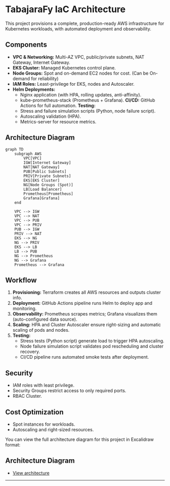 # TabajaraFy IaC Architecture

This project provisions a complete, production-ready AWS infrastructure for Kubernetes workloads, with automated deployment and observability.

## Components

- **VPC & Networking:** Multi-AZ VPC, public/private subnets, NAT Gateway, Internet Gateway.
- **EKS Cluster:** Managed Kubernetes control plane.
- **Node Groups:** Spot and on-demand EC2 nodes for cost. (Can be On-demand for reliability)
- **IAM Roles:** Least-privilege for EKS, nodes and Autoscaler.
- **Helm Deployments:**
	- Nginx application (with HPA, rolling updates, anti-affinity).
	- kube-prometheus-stack (Prometheus + Grafana).
 **CI/CD:** GitHub Actions for full automation.
 **Testing:**
	 - Stress and failure simulation scripts (Python, node failure script).
	 - Autoscaling validation (HPA).
	 - Metrics-server for resource metrics.

## Architecture Diagram

```mermaid
graph TD
	subgraph AWS
		VPC[VPC]
		IGW[Internet Gateway]
		NAT[NAT Gateway]
		PUB[Public Subnets]
		PRIV[Private Subnets]
		EKS[EKS Cluster]
		NG[Node Groups (Spot)]
		LB[Load Balancer]
		Prometheus[Prometheus]
		Grafana[Grafana]
	end

	VPC --> IGW
	VPC --> NAT
	VPC --> PUB
	VPC --> PRIV
	PUB --> IGW
	PRIV --> NAT
	EKS --> NG
	NG --> PRIV
	EKS --> LB
	LB --> PUB
	NG --> Prometheus
	NG --> Grafana
	Prometheus --> Grafana
```

## Workflow

1. **Provisioning:** Terraform creates all AWS resources and outputs cluster info.
2. **Deployment:** GitHub Actions pipeline runs Helm to deploy app and monitoring.
3. **Observability:** Prometheus scrapes metrics; Grafana visualizes them (auto-configured data source).
4. **Scaling:** HPA and Cluster Autoscaler ensure right-sizing and automatic scaling of pods and nodes.
5. **Testing:**
	- Stress tests (Python script) generate load to trigger HPA autoscaling.
	- Node failure simulation script validates pod rescheduling and cluster recovery.
	- CI/CD pipeline runs automated smoke tests after deployment.

## Security

- IAM roles with least privilege.
- Security Groups restrict access to only required ports.
- RBAC Cluster.

## Cost Optimization

- Spot instances for workloads.
- Autoscaling and right-sized resources.

You can view the full architecture diagram for this project in Excalidraw format:

## Architecture Diagram

- [View architecture](architecture.png)

---